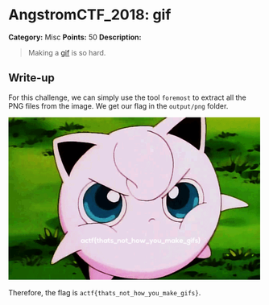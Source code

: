 # AngstromCTF_2018: gif

**Category:** Misc
**Points:** 50
**Description:**

>Making a [gif](jiggs.gif) is so hard.

## Write-up
For this challenge, we can simply use the tool `foremost` to extract all the PNG files from the image. We get our flag in the `output/png` folder.

![flag](output/png/00001136.png)

Therefore, the flag is `actf{thats_not_how_you_make_gifs}`.
